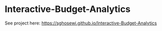 # Interactive-Budget-Analytics

See project here: https://sghosewi.github.io/Interactive-Budget-Analytics
